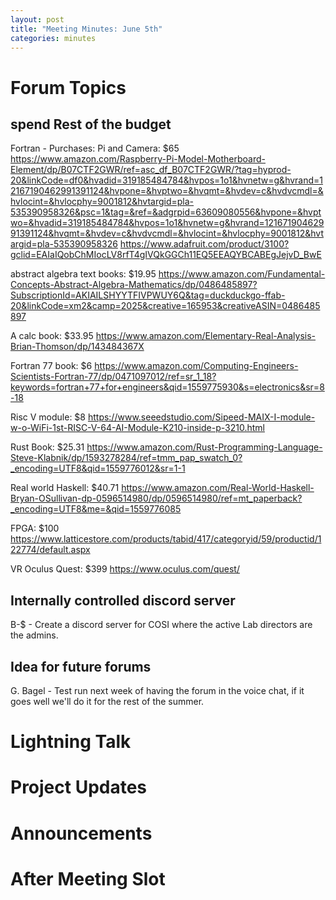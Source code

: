 ```yaml
---
layout: post
title: "Meeting Minutes: June 5th"
categories: minutes
---
```


# Forum Topics

## spend Rest of the budget
Fortran -
Purchases:
Pi and Camera: $65
  https://www.amazon.com/Raspberry-Pi-Model-Motherboard-Element/dp/B07CTF2GWR/ref=asc_df_B07CTF2GWR/?tag=hyprod-20&linkCode=df0&hvadid=319185484784&hvpos=1o1&hvnetw=g&hvrand=12167190462991391124&hvpone=&hvptwo=&hvqmt=&hvdev=c&hvdvcmdl=&hvlocint=&hvlocphy=9001812&hvtargid=pla-535390958326&psc=1&tag=&ref=&adgrpid=63609080556&hvpone=&hvptwo=&hvadid=319185484784&hvpos=1o1&hvnetw=g&hvrand=12167190462991391124&hvqmt=&hvdev=c&hvdvcmdl=&hvlocint=&hvlocphy=9001812&hvtargid=pla-535390958326
  https://www.adafruit.com/product/3100?gclid=EAIaIQobChMIocLV8rfT4gIVQkGGCh11EQ5EEAQYBCABEgJejvD_BwE

abstract algebra text books: $19.95
  https://www.amazon.com/Fundamental-Concepts-Abstract-Algebra-Mathematics/dp/0486485897?SubscriptionId=AKIAILSHYYTFIVPWUY6Q&tag=duckduckgo-ffab-20&linkCode=xm2&camp=2025&creative=165953&creativeASIN=0486485897

A calc book: $33.95
  https://www.amazon.com/Elementary-Real-Analysis-Brian-Thomson/dp/143484367X

Fortran 77 book: $6
  https://www.amazon.com/Computing-Engineers-Scientists-Fortran-77/dp/0471097012/ref=sr_1_18?keywords=fortran+77+for+engineers&qid=1559775930&s=electronics&sr=8-18

Risc V module: $8
  https://www.seeedstudio.com/Sipeed-MAIX-I-module-w-o-WiFi-1st-RISC-V-64-AI-Module-K210-inside-p-3210.html

Rust Book: $25.31
  https://www.amazon.com/Rust-Programming-Language-Steve-Klabnik/dp/1593278284/ref=tmm_pap_swatch_0?_encoding=UTF8&qid=1559776012&sr=1-1

Real world Haskell: $40.71
  https://www.amazon.com/Real-World-Haskell-Bryan-OSullivan-dp-0596514980/dp/0596514980/ref=mt_paperback?_encoding=UTF8&me=&qid=1559776085

FPGA: $100
  https://www.latticestore.com/products/tabid/417/categoryid/59/productid/122774/default.aspx

VR Oculus Quest: $399
  https://www.oculus.com/quest/

## Internally controlled discord server
B-$ - Create a discord server for COSI where the active Lab directors are the admins.

## Idea for future forums
G. Bagel - Test run next week of having the forum in the voice chat, if it goes well we'll do it for the rest of the summer.  

# Lightning Talk

# Project Updates

# Announcements

# After Meeting Slot
